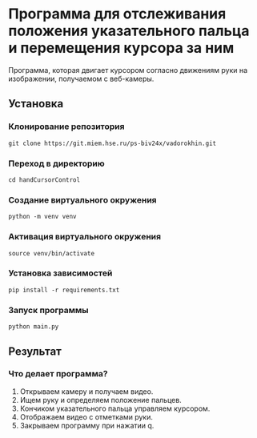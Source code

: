 # Программа для отслеживания положения указательного пальца и перемещения курсора за ним

Программа, которая двигает курсором согласно движениям руки на изображении, получаемом с веб-камеры.


## Установка

### Клонирование репозитория

```
git clone https://git.miem.hse.ru/ps-biv24x/vadorokhin.git
```

### Переход в директорию 

```
cd handCursorControl
```

### Создание виртуального окружения

```
python -m venv venv
```

### Активация виртуального окружения

```
source venv/bin/activate
```

### Установка зависимостей

```
pip install -r requirements.txt
```

### Запуск программы

```
python main.py
```

## Результат
### Что делает программа?
1) Открываем камеру и получаем видео.
2) Ищем руку и определяем положение пальцев.
3) Кончиком указательного пальца управляем курсором.
4) Отображаем видео с отметками руки.
5) Закрываем программу при нажатии q.
